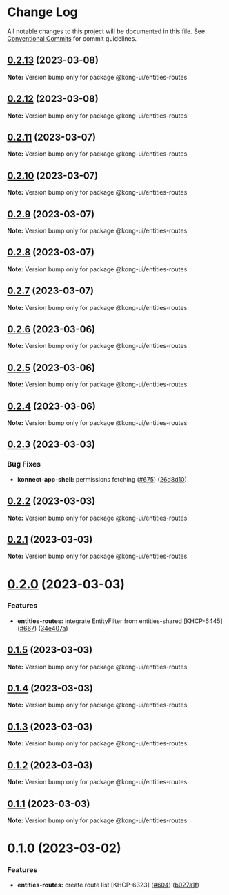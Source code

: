 # Change Log

All notable changes to this project will be documented in this file.
See [Conventional Commits](https://conventionalcommits.org) for commit guidelines.

## [0.2.13](https://github.com/Kong/shared-ui-components/compare/@kong-ui/entities-routes@0.2.12...@kong-ui/entities-routes@0.2.13) (2023-03-08)

**Note:** Version bump only for package @kong-ui/entities-routes





## [0.2.12](https://github.com/Kong/shared-ui-components/compare/@kong-ui/entities-routes@0.2.11...@kong-ui/entities-routes@0.2.12) (2023-03-08)

**Note:** Version bump only for package @kong-ui/entities-routes





## [0.2.11](https://github.com/Kong/shared-ui-components/compare/@kong-ui/entities-routes@0.2.10...@kong-ui/entities-routes@0.2.11) (2023-03-07)

**Note:** Version bump only for package @kong-ui/entities-routes





## [0.2.10](https://github.com/Kong/shared-ui-components/compare/@kong-ui/entities-routes@0.2.9...@kong-ui/entities-routes@0.2.10) (2023-03-07)

**Note:** Version bump only for package @kong-ui/entities-routes





## [0.2.9](https://github.com/Kong/shared-ui-components/compare/@kong-ui/entities-routes@0.2.8...@kong-ui/entities-routes@0.2.9) (2023-03-07)

**Note:** Version bump only for package @kong-ui/entities-routes





## [0.2.8](https://github.com/Kong/shared-ui-components/compare/@kong-ui/entities-routes@0.2.7...@kong-ui/entities-routes@0.2.8) (2023-03-07)

**Note:** Version bump only for package @kong-ui/entities-routes





## [0.2.7](https://github.com/Kong/shared-ui-components/compare/@kong-ui/entities-routes@0.2.6...@kong-ui/entities-routes@0.2.7) (2023-03-07)

**Note:** Version bump only for package @kong-ui/entities-routes





## [0.2.6](https://github.com/Kong/shared-ui-components/compare/@kong-ui/entities-routes@0.2.5...@kong-ui/entities-routes@0.2.6) (2023-03-06)

**Note:** Version bump only for package @kong-ui/entities-routes





## [0.2.5](https://github.com/Kong/shared-ui-components/compare/@kong-ui/entities-routes@0.2.4...@kong-ui/entities-routes@0.2.5) (2023-03-06)

**Note:** Version bump only for package @kong-ui/entities-routes





## [0.2.4](https://github.com/Kong/shared-ui-components/compare/@kong-ui/entities-routes@0.2.3...@kong-ui/entities-routes@0.2.4) (2023-03-06)

**Note:** Version bump only for package @kong-ui/entities-routes





## [0.2.3](https://github.com/Kong/shared-ui-components/compare/@kong-ui/entities-routes@0.2.2...@kong-ui/entities-routes@0.2.3) (2023-03-03)


### Bug Fixes

* **konnect-app-shell:** permissions fetching ([#675](https://github.com/Kong/shared-ui-components/issues/675)) ([26d8d10](https://github.com/Kong/shared-ui-components/commit/26d8d10b9b2f979acab3fd61be471ef53d71e0f9))





## [0.2.2](https://github.com/Kong/shared-ui-components/compare/@kong-ui/entities-routes@0.2.1...@kong-ui/entities-routes@0.2.2) (2023-03-03)

**Note:** Version bump only for package @kong-ui/entities-routes





## [0.2.1](https://github.com/Kong/shared-ui-components/compare/@kong-ui/entities-routes@0.2.0...@kong-ui/entities-routes@0.2.1) (2023-03-03)

**Note:** Version bump only for package @kong-ui/entities-routes





# [0.2.0](https://github.com/Kong/shared-ui-components/compare/@kong-ui/entities-routes@0.1.5...@kong-ui/entities-routes@0.2.0) (2023-03-03)


### Features

* **entities-routes:** integrate EntityFilter from entities-shared [KHCP-6445] ([#667](https://github.com/Kong/shared-ui-components/issues/667)) ([34e407a](https://github.com/Kong/shared-ui-components/commit/34e407adc754a07800d8bff9ba75b3dc01d6d131))





## [0.1.5](https://github.com/Kong/shared-ui-components/compare/@kong-ui/entities-routes@0.1.4...@kong-ui/entities-routes@0.1.5) (2023-03-03)

**Note:** Version bump only for package @kong-ui/entities-routes





## [0.1.4](https://github.com/Kong/shared-ui-components/compare/@kong-ui/entities-routes@0.1.3...@kong-ui/entities-routes@0.1.4) (2023-03-03)

**Note:** Version bump only for package @kong-ui/entities-routes





## [0.1.3](https://github.com/Kong/shared-ui-components/compare/@kong-ui/entities-routes@0.1.2...@kong-ui/entities-routes@0.1.3) (2023-03-03)

**Note:** Version bump only for package @kong-ui/entities-routes





## [0.1.2](https://github.com/Kong/shared-ui-components/compare/@kong-ui/entities-routes@0.1.1...@kong-ui/entities-routes@0.1.2) (2023-03-03)

**Note:** Version bump only for package @kong-ui/entities-routes





## [0.1.1](https://github.com/Kong/shared-ui-components/compare/@kong-ui/entities-routes@0.1.0...@kong-ui/entities-routes@0.1.1) (2023-03-03)

**Note:** Version bump only for package @kong-ui/entities-routes





# 0.1.0 (2023-03-02)


### Features

* **entities-routes:** create route list [KHCP-6323] ([#604](https://github.com/Kong/shared-ui-components/issues/604)) ([b027a1f](https://github.com/Kong/shared-ui-components/commit/b027a1fe70c629f48663f0c89b780564be54bc06))
